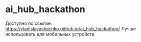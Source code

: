 # ai_hub_hackathon
Доступно по ссылке: https://vladislavaskachko.github.io/ai_hub_hackathon/
Лучше использовать для мобильных устройств
